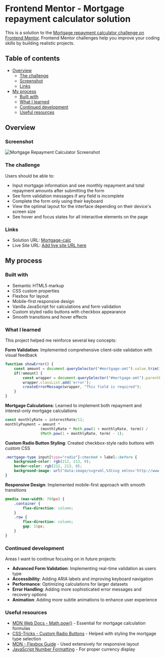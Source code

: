 # Frontend Mentor - Mortgage repayment calculator solution

This is a solution to the [Mortgage repayment calculator challenge on Frontend Mentor](https://www.frontendmentor.io/challenges/mortgage-repayment-calculator-Galx1LXK73). Frontend Mentor challenges help you improve your coding skills by building realistic projects.

## Table of contents

- [Overview](#overview)
  - [The challenge](#the-challenge)
  - [Screenshot](#screenshot)
  - [Links](#links)
- [My process](#my-process)
  - [Built with](#built-with)
  - [What I learned](#what-i-learned)
  - [Continued development](#continued-development)
  - [Useful resources](#useful-resources)

## Overview

### Screenshot
![Mortgage Repayment Calculator Screenshot](preview.png)

### The challenge

Users should be able to:

- Input mortgage information and see monthly repayment and total repayment amounts after submitting the form
- See form validation messages if any field is incomplete
- Complete the form only using their keyboard
- View the optimal layout for the interface depending on their device's screen size
- See hover and focus states for all interactive elements on the page

### Links

- Solution URL: [Mortgage-calc](https://your-solution-url.com)
- Live Site URL: [Add live site URL here](https://your-live-site-url.com)

## My process

### Built with

- Semantic HTML5 markup
- CSS custom properties
- Flexbox for layout
- Mobile-first responsive design
- Vanilla JavaScript for calculations and form validation
- Custom styled radio buttons with checkbox appearance
- Smooth transitions and hover effects

### What I learned

This project helped me reinforce several key concepts:

**Form Validation**: Implemented comprehensive client-side validation with visual feedback
```js
function showError() {
    const amount = document.querySelector("#mortgage-amt").value.trim();
    if(!amount) {
        const wrapper = document.querySelector("#mortgage-amt").parentElement;
        wrapper.classList.add('error');
        createErrorMessage(wrapper, "This field is required");
    }
}
```

**Mortgage Calculations**: Learned to implement both repayment and interest-only mortgage calculations
```js
const monthlyRate = interestRate/12;
monthlyPayment = amount * 
                (monthlyRate * Math.pow(1 + monthlyRate, term)) / 
                (Math.pow(1 + monthlyRate, term) - 1);
```

**Custom Radio Button Styling**: Created checkbox-style radio buttons with custom CSS
```css
.mortgage-type input[type="radio"]:checked + label::before {
    background-color: rgb(212, 213, 0);
    border-color: rgb(212, 213, 0);
    background-image: url("data:image/svg+xml,%3Csvg xmlns='http://www.w3.org/2000/svg' viewBox='0 0 24 24' fill='%23212b32'%3E%3Cpath d='M9 16.17L4.83 12l-1.42 1.41L9 19 21 7l-1.41-1.41L9 16.17z'/%3E%3C/svg%3E");
}
```

**Responsive Design**: Implemented mobile-first approach with smooth transitions
```css
@media (max-width: 768px) {
    .container {
        flex-direction: column;
    }
    .row {
        flex-direction: column;
        gap: 15px;
    }
}
```

### Continued development

Areas I want to continue focusing on in future projects:

- **Advanced Form Validation**: Implementing real-time validation as users type
- **Accessibility**: Adding ARIA labels and improving keyboard navigation
- **Performance**: Optimizing calculations for larger datasets
- **Error Handling**: Adding more sophisticated error messages and recovery options
- **Animation**: Adding more subtle animations to enhance user experience

### Useful resources

- [MDN Web Docs - Math.pow()](https://developer.mozilla.org/en-US/docs/Web/JavaScript/Reference/Global_Objects/Math/pow) - Essential for mortgage calculation formulas
- [CSS-Tricks - Custom Radio Buttons](https://css-tricks.com/custom-styling-form-inputs-with-modern-css-features/) - Helped with styling the mortgage type selection
- [MDN - Flexbox Guide](https://developer.mozilla.org/en-US/docs/Web/CSS/CSS_Flexible_Box_Layout/Basic_Concepts_of_Flexbox) - Used extensively for responsive layout
- [JavaScript Number Formatting](https://developer.mozilla.org/en-US/docs/Web/JavaScript/Reference/Global_Objects/Number/toLocaleString) - For proper currency display
